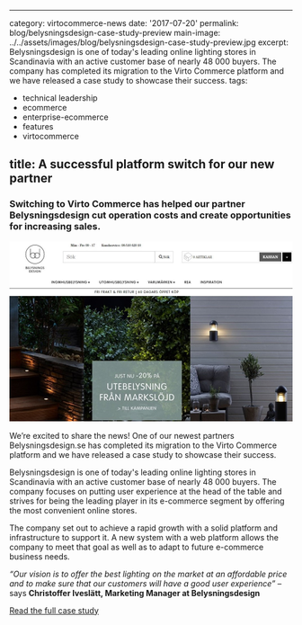 ﻿---

category: virtocommerce-news
date: '2017-07-20'
permalink: blog/belysningsdesign-case-study-preview
main-image: ../../assets/images/blog/belysningsdesign-case-study-preview.jpg
excerpt: Belysningsdesign is one of today's leading online lighting stores in Scandinavia with an active customer base of nearly 48 000 buyers. The company has completed its migration to the Virto Commerce platform and we have released a case study to showcase their success.
tags:

- technical leadership
- ecommerce
- enterprise-ecommerce
- features
- virtocommerce

title: A successful platform switch for our new partner
---

### Switching to Virto Commerce has helped our partner Belysningsdesign cut operation costs and create opportunities for increasing sales.
<img src='../../assets/images/blog/belysningsdesign-case-study-preview.jpg'>

We’re excited to share the news! One of our newest partners Belysningsdesign.se has completed its migration to the Virto Commerce platform and we have released a case study to showcase their success.

Belysningsdesign is one of today's leading online lighting stores in Scandinavia with an active customer base of nearly 48 000 buyers. The company focuses on putting user experience at the head of the table and strives for being the leading player in its e-commerce segment by offering the most convenient online stores. 

The company set out to achieve a rapid growth with a solid platform and infrastructure to support it. A new system with a web platform allows the company to meet that goal as well as to adapt to future e-commerce business needs. 

*“Our vision is to offer the best lighting on the market at an affordable price and to make sure that our customers will have a good user experience”* – says <strong>Christoffer Iveslätt, Marketing Manager at Belysningsdesign</strong>

<div class="section-actions">
    <a class="button fill" href="../assets/files/sd-case-study.pdf" target="_blank">Read the full case study</a>
</div>